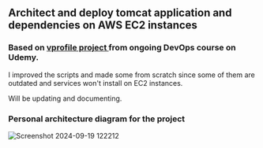 ## Architect and deploy tomcat application and dependencies on AWS EC2 instances

### Based on [vprofile project ](https://github.com/devopshydclub/vprofile-project/tree/aws-LiftAndShift) from ongoing DevOps course on Udemy.

I improved the scripts and made some from scratch since some of them are outdated and services won't install on EC2 instances.

Will be updating and documenting.

### Personal architecture diagram for the project
![Screenshot 2024-09-19 122212](https://github.com/user-attachments/assets/2f63043a-5b37-4d56-938b-61567a67b24d)
